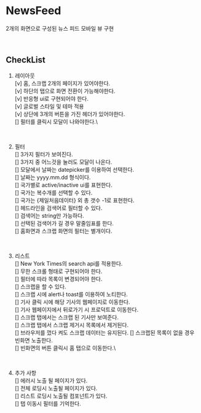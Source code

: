 # NewsFeed

2개의 화면으로 구성된 뉴스 피드 모바일 뷰 구현

<br />

## CheckList

1. 레이아웃\
   [v] 홈, 스크랩 2개의 페이지가 있어야한다.\
   [v] 하단의 탭으로 화면 전환이 가능해야한다.\
   [v] 반응형 ui로 구현되어야 한다.\
   [v] 글로벌 스타일 및 테마 적용\
   [v] 상단에 3개의 버튼을 가진 헤더가 있어야한다.\
   [] 필터를 클릭시 모달이 나와야한다.\

<br />

2. 필터\
   [] 3가지 필터가 보여진다.\
   [] 3가지 중 어느것을 눌러도 모달이 나온다.\
   [] 모달에서 날짜는 datepicker를 이용하여 선택한다.\
   [] 날짜는 yyyy.mm.dd 형식이다.\
   [] 국가별로 active/inactive ui를 표현한다.\
   [] 국가는 복수개를 선택할 수 있다.\
   [] 국가는 {제일처음데이터} 외 총 갯수 -1로 표현한다.\
   [] 헤드라인을 검색어로 필터할 수 있다.\
   [] 검색어는 string만 가능하다.\
   [] 선택된 검색어가 길 경우 말줄임표를 한다.\
   [] 홈화면과 스크랩 화면의 필터는 별개이다.

<br />

3. 리스트\
   [] New York Times의 search api를 적용한다.\
   [] 무한 스크롤 형태로 구현되어야 한다.\
   [] 필터에 따라 목록이 변경되어야 한다.\
   [] 스크랩을 할 수 있다.\
   [] 스크랩 시에 alert나 toast를 이용하여 노티한다.\
   [] 기사 클릭 시에 해당 기사의 웹페이지로 이동한다.\
   [] 기사 웹페이지에서 뒤로가기 시 프로덕트로 이동한다.\
   [] 스크랩 탭에서는 스크랩 된 기사만 보여준다.\
   [] 스크랩 탭에서 스크랩 제거시 목록에서 제거된다.\
   [] 브라우저를 껐다 켜도 스크랩 데이터는 유지된다.
   [] 스크랩된 목록이 없을 경우 빈화면 노출한다.\
   [] 빈화면의 버튼 클릭시 홈 탭으로 이동한다.\

<br />

4. 추가 사항\
   [] 에러시 노출 될 페이지가 있다.\
   [] 전체 로딩시 노출될 페이지가 있다.\
   [] 리스트 로딩시 노출될 컴포넌트가 있다.\
   [] 탭 이동시 필터를 기억한다.
